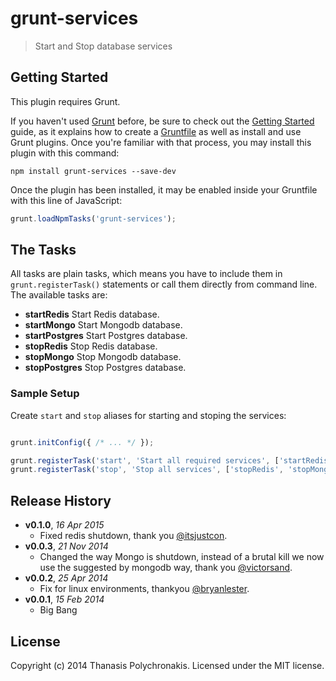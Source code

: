 # grunt-services

> Start and Stop database services

## Getting Started
This plugin requires Grunt.

If you haven't used [Grunt](http://gruntjs.com/) before, be sure to check out the [Getting Started](http://gruntjs.com/getting-started) guide, as it explains how to create a [Gruntfile](http://gruntjs.com/sample-gruntfile) as well as install and use Grunt plugins. Once you're familiar with that process, you may install this plugin with this command:

```shell
npm install grunt-services --save-dev
```

Once the plugin has been installed, it may be enabled inside your Gruntfile with this line of JavaScript:

```js
grunt.loadNpmTasks('grunt-services');
```

## The Tasks

All tasks are plain tasks, which means you have to include them in `grunt.registerTask()` statements or call them directly from command line. The available tasks are:

* **startRedis** Start Redis database.
* **startMongo** Start Mongodb database.
* **startPostgres** Start Postgres database.
* **stopRedis** Stop Redis database.
* **stopMongo** Stop Mongodb database.
* **stopPostgres** Stop Postgres database.


### Sample Setup

Create `start` and `stop` aliases for starting and stoping the services:

```js

grunt.initConfig({ /* ... */ });

grunt.registerTask('start', 'Start all required services', ['startRedis', 'startMongo']);
grunt.registerTask('stop', 'Stop all services', ['stopRedis', 'stopMongo']);
```

## Release History

- **v0.1.0**, *16 Apr 2015*
    - Fixed redis shutdown, thank you [@itsjustcon](https://github.com/itsjustcon).
- **v0.0.3**, *21 Nov 2014*
    - Changed the way Mongo is shutdown, instead of a brutal kill we now use the suggested by mongodb way, thank you [@victorsand](https://github.com/victorsand).
- **v0.0.2**, *25 Apr 2014*
    - Fix for linux environments, thankyou [@bryanlester](https://github.com/bryanlester).
- **v0.0.1**, *15 Feb 2014*
    - Big Bang

## License

Copyright (c) 2014 Thanasis Polychronakis. Licensed under the MIT license.
